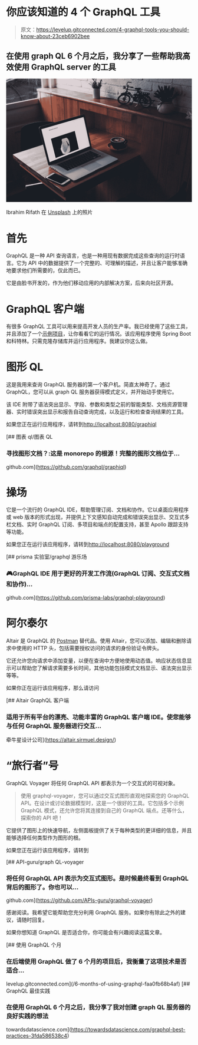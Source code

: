 # 你应该知道的 4 个 GraphQL 工具

> 原文：<https://levelup.gitconnected.com/4-graphql-tools-you-should-know-about-23ceb6902bee>

## 在使用 graph QL 6 个月之后，我分享了一些帮助我高效使用 GraphQL server 的工具

![](img/433d89665ff193c65874cf32d0055c91.png)

Ibrahim Rifath 在 [Unsplash](https://unsplash.com?utm_source=medium&utm_medium=referral) 上的照片

# 首先

GraphQL 是一种 API 查询语言，也是一种用现有数据完成这些查询的运行时语言。它为 API 中的数据提供了一个完整的、可理解的描述，并且让客户能够准确地要求他们所需要的，仅此而已。

它是由脸书开发的，作为他们移动应用的内部解决方案，后来向社区开源。

# GraphQL 客户端

有很多 GraphQL 工具可以用来提高开发人员的生产率。我已经使用了这些工具，并且添加了一个[示例项目](https://github.com/maniish-jaiin/graphql-error-handling)，让你看看它的运行情况。该应用程序使用 Spring Boot 和科特林。只需克隆存储库并运行应用程序。我建议你这么做。

# 图形 QL

这是我用来查询 GraphQL 服务器的第一个客户机。简直太神奇了。通过 GraphQL，您可以从 graph QL 服务器获得模式定义，并开始动手使用它。

该 IDE 附带了语法突出显示、字段、参数和类型之前的智能类型、文档资源管理器、实时错误突出显示和报告自动查询完成，以及运行和检查查询结果的工具。

如果您正在运行应用程序，请转到[http://localhost:8080/graphiql](http://localhost:8080/graphiql)

[](https://github.com/graphql/graphiql) [## 图表 ql/图表 QL

### 寻找图形文档？:这是 monorepo 的根源！完整的图形文档位于…

github.com](https://github.com/graphql/graphiql) 

# 操场

它是一个流行的 GraphQL IDE，帮助管理订阅、文档和协作。它以桌面应用程序或 web 版本的形式出现，并提供上下文感知自动完成和错误突出显示、交互式多栏文档、实时 GraphQL 订阅、多项目和端点的配置支持，甚至 Apollo 跟踪支持等功能。

如果您正在运行该应用程序，请转到[http://localhost:8080/playground](http://localhost:8080/playground)

[](https://github.com/prisma-labs/graphql-playground) [## prisma 实验室/graphql 游乐场

### 🎮GraphQL IDE 用于更好的开发工作流(GraphQL 订阅、交互式文档和协作)…

github.com](https://github.com/prisma-labs/graphql-playground) 

# 阿尔泰尔

Altair 是 GraphQL 的 [Postman](https://www.postman.com/) 替代品。使用 Altair，您可以添加、编辑和删除请求中使用的 HTTP 头，包括需要授权访问的请求的身份验证令牌头。

它还允许您向请求中添加变量，以便在查询中方便地使用动态值。响应状态信息显示可以帮助您了解请求需要多长时间，其他功能包括模式文档显示、语法突出显示等等。

如果你正在运行该应用程序，那么请访问

[](https://altair.sirmuel.design/) [## Altair GraphQL 客户端

### 适用于所有平台的漂亮、功能丰富的 GraphQL 客户端 IDE。使您能够与任何 GraphQL 服务器进行交互…

牵牛星设计公司](https://altair.sirmuel.design/) 

# “旅行者”号

GraphQL Voyager 将任何 GraphQL API 都表示为一个交互式的可视对象。

> 使用 graphql-voyager，您可以通过交互式图形直观地探索您的 GraphQL API。在设计或讨论数据模型时，这是一个很好的工具。它包括多个示例 GraphQL 模式，还允许您将其连接到自己的 GraphQL 端点。还等什么，探索你的 API 吧！

它提供了图形上的快速导航，左侧面板提供了关于每种类型的更详细的信息，并且能够选择任何类型作为图形的根。

如果您正在运行该应用程序，请转到

[](https://github.com/APIs-guru/graphql-voyager) [## API-guru/graph QL-voyager

### 将任何 GraphQL API 表示为交互式图形。是时候最终看到 GraphQL 背后的图形了。你也可以…

github.com](https://github.com/APIs-guru/graphql-voyager) 

感谢阅读。我希望它能帮助您充分利用 GraphQL 服务。如果你有除此之外的建议，请随时回复。

如果你想知道 GraphQL 是否适合你，你可能会有兴趣阅读这篇文章。

[](/6-months-of-using-graphql-faa0fb68b4af) [## 使用 GraphQL 个月

### 在后端使用 GraphQL 做了 6 个月的项目后，我衡量了这项技术是否适合…

levelup.gitconnected.com](/6-months-of-using-graphql-faa0fb68b4af) [](https://towardsdatascience.com/graphql-best-practices-3fda586538c4) [## GraphQL 最佳实践

### 在使用 GraphQL 6 个月之后，我分享了我对创建 graph QL 服务器的良好实践的想法

towardsdatascience.com](https://towardsdatascience.com/graphql-best-practices-3fda586538c4)